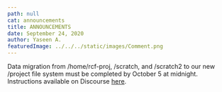 ```yaml
---
path: null
cat: announcements
title: ANNOUNCEMENTS
date: September 24, 2020
author: Yaseen A.
featuredImage: ../../../static/images/Comment.png
---
```


Data migration from /home/rcf-proj, /scratch, and /scratch2 to our new /project file system must be completed by October 5 at midnight.  
Instructions available on Discourse [here](https://hpc-discourse.usc.edu/t/migrating-your-data-from-rcf-proj-to-the-new-project-file-system/151/5).